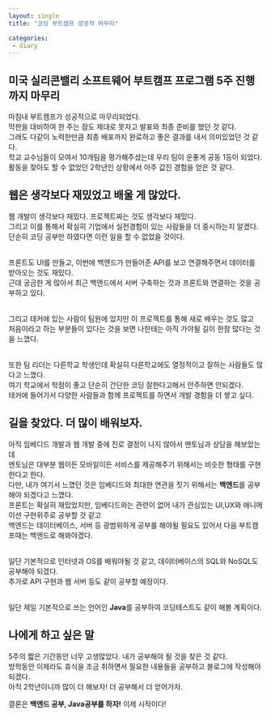 ```yaml
---
layout: single
title: "코딩 부트캠프 성공적 마무리"

categories:
 - diary
---
```


## 미국 실리콘밸리 소프트웨어 부트캠프 프로그램 5주 진행까지 마무리

마침내 부트캠프가 성공적으로 마무리되었다. <br>
막판을 대비하여 한 주는 잠도 제대로 못자고 발표와 최종 준비를 했던 것 같다. <br>
그래도 다같이 노력한만큼 최종 배포까지 완료하고 좋은 결과를 내서 의미있었던 것 같다. <br>
학교 교수님들이 모여서 10개팀을 평가해주셨는데 우리 팀이 운좋게 공동 1등이 되었다. <br>
활동을 찾아도 할 수 없었던 2학년인 상황에서 아주 값진 경험을 얻은 것 같다. <br>

## 웹은 생각보다 재밌었고 배울 게 많았다.

웹 개발이 생각보다 재밌다. 프로젝트짜는 것도 생각보다 재밌다. <br>
그리고 이를 통해서 확실히 기업에서 실전경험이 있는 사람들을 더 중시하는지 알겠다. <br>
단순히 코딩 공부만 하였다면 이런 일을 할 수 없었을 것이다. <br> <br>

프론트도 UI를 만들고, 이번에 백엔드가 만들어준 API를 보고 연결해주면서 데이터를 받아오는 것도 재밌다. <br>
근데 궁금한 게 많아서 최근 백엔드에서 서버 구축하는 것과 프론트와 연결하는 것을 공부하고 있다. <br> <br>

그리고 테커에 있는 사람이 팀원에 있지만 이 프로젝트를 통해 새로 배우는 것도 많고 <br>
처음이라고 하는 부분들이 있다는 것을 보면 나한테는 아직 가야될 길이 한참 많다는 것을 느꼈다. <br> <br>

또한 팀 리더는 다른학교 학생인데 확실히 다른학교에도 열정적이고 잘하는 사람들도 많다고 느꼈다. <br>
여기 학교에서 학점이 좋고 단순히 간단한 코딩 잘한다고해서 안주하면 안되겠다. <br>
테커에 들어가서 다양한 사람들과 함께 프로젝트를 하면서 개발 경험을 더 쌓고 싶다. <br>


## 길을 찾았다. 더 많이 배워보자.

아직 임베디드 개발과 웹 개발 중에 진로 결정이 나지 않아서 멘토님과 상담을 해보았는데 <br>
멘토님은 대부분 웹이든 모바일이든 서비스를 제공해주기 위해서는 비슷한 형태를 구현한다고 한다. <br>
다만, 내가 여기서 느꼈던 것은 임베디드와 최대한 연관을 짓기 위해서는 **백엔드**를 공부해야 되겠다고 느꼈다. <br>
프론트는 확실히 재밌었지만, 임베디드와는 관련이 없어 내가 관심있는 UI,UX와 애니메이션 구현위주로 공부할 것 같고 <br>
백엔드는 데이터베이스, 서버 등 광범위하게 공부를 해야될 필요도 있어서 다음 부트캠프때는 백엔드로 해봐야겠다. <br> <br>

일단 기본적으로 인터넷과 OS를 배워야될 것 같고, 데이터베이스의 SQL와 NoSQL도 공부해야 되겠다. <br>
추가로 API 구현과 웹 서버 등도 같이 공부할 예정이다. <br> <br>

일단 제일 기본적으로 쓰는 언어인 **Java**를 공부하여 코딩테스트도 같이 해볼 계획이다. <br>

## 나에게 하고 싶은 말

5주의 짧은 기간동안 너무 고생많았다. 내가 공부해야 될 것을 찾은 것 같다. <br>
방학동안 이제라도 휴식을 조금 취하면서 필요한 내용들을 공부하고 블로그에 작성해야 되겠다. <br>
아직 2학년이니까 많이 더 해보자! 더 공부해서 더 얻어가자. <br>

결론은 **백엔드 공부, Java공부를 하자!** 이제 시작이다!
